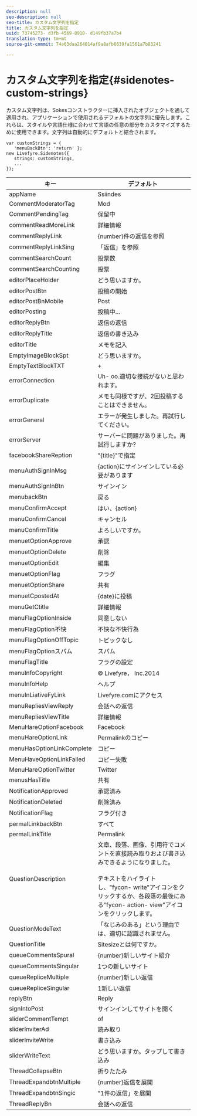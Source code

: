 ```yaml
---
description: null
seo-description: null
seo-title: カスタム文字列を指定
title: カスタム文字列を指定
uuid: 73745273- d3fb-4569-8910- d149fb37a7b4
translation-type: tm+mt
source-git-commit: 74a63daa264014af9a8afb6639fa1561a7b83241

---
```



# カスタム文字列を指定{#sidenotes-custom-strings}

カスタム文字列は、Sokesコンストラクターに挿入されたオブジェクトを通して適用され、アプリケーションで使用されるデフォルトの文字列に優先します。これらは、スタイルや言語仕様に合わせて言語の任意の部分をカスタマイズするために使用できます。文字列は自動的にデフォルトと結合されます。

```
var customStrings = { 
   'menuBackBtn': 'return' }; 
new Livefyre.Sidenotes({ 
   strings: customStrings, 
   ...  
});
```

| キー | デフォルト |
|---|---|
| appName | Ssiindes |
| CommentModeratorTag | Mod |
| CommentPendingTag | 保留中 |
| commentReadMoreLink | 詳細情報 |
| commentReplyLink | {number}件の返信を参照 |
| commentReplyLinkSing | 「返信」を参照 |
| commentSearchCount | 投票数 |
| commentSearchCounting | 投票 |
| editorPlaceHolder | どう思いますか。 |
| editorPostBtn | 投稿の開始 |
| editorPostBnMobile | Post |
| editorPosting | 投稿中… |
| editorReplyBtn | 返信の返信 |
| editorReplyTitle | 返信の書き込み |
| editorTitle | メモを記入 |
| EmptyImageBlockSpt | どう思いますか。 |
| EmptyTextBlockTXT | + |
| errorConnection | Uh- oo.適切な接続がないと思われます。 |
| errorDuplicate | メモも同様ですが、2回投稿することはできません。 |
| errorGeneral | エラーが発生しました。再試行してください。 |
| errorServer | サーバーに問題がありました。再試行しますか? |
| facebookShareReption | "{title}"で指定 |
| menuAuthSignInMsg | {action}にサインインしている必要があります |
| menuAuthSignInBtn | サインイン |
| menubackBtn | 戻る |
| menuConfirmAccept | はい、{action} |
| menuConfirmCancel | キャンセル |
| menuConfirmTitle | よろしいですか。 |
| menuetOptionApprove | 承認 |
| menuetOptionDelete | 削除 |
| menuetOptionEdit | 編集 |
| menuetOptionFlag | フラグ |
| menuetOptionShare | 共有 |
| menuetCpostedAt | {date}に投稿 |
| menuGetCtitle | 詳細情報 |
| menuFlagOptionInside | 同意しない |
| menuFlagOption不快 | 不快な不快行為 |
| menuFlagOptionOffTopic | トピックなし |
| menuFlagOptionスパム | スパム |
| menuFlagTitle | フラグの設定 |
| menuInfoCopyright | © Livefyre， Inc.2014 |
| menuInfoHelp | ヘルプ |
| menuInLiativeFyLink | Livefyre.comにアクセス |
| menuRepliesViewReply | 会話への返信 |
| menuRepliesViewTitle | 詳細情報 |
| MenuHareOptionFacebook | Facebook |
| menuHareOptionLink | Permalinkのコピー |
| menuHasOptionLinkComplete | コピー |
| MenuHaveOptionLinkFailed | コピー失敗 |
| MenuHareOptionTwitter | Twitter |
| menusHasTitle | 共有 |
| NotificationApproved | 承認済み |
| NotificationDeleted | 削除済み |
| NotificationFlag | フラグ付き |
| permalLinkbackBtn | すべて |
| permalLinkTitle | Permalink |
| QuestionDescription | 文章、段落、画像、引用符でコメントを直接読み取りおよび書き込みできるようになりました。<br><br>テキストをハイライトし、"fycon- write"アイコンをクリックするか、各段落の最後にある"fycon- action- view"アイコンをクリックします。 |
| QuestionModeText | 「なじみのある」という理由では、適切に認識されません。 |
| QuestionTitle | Sitesizeとは何ですか。 |
| queueCommentsSpural | {number}新しいサイト紹介 |
| queueCommentsSingular | 1つの新しいサイト |
| queueRepliceMultiple | {number}新しい返信 |
| queueRepliceSingular | 1新しい返信 |
| replyBtn | Reply |
| signIntoPost | サインインしてサイトを開く |
| sliderCommentTempt | of |
| sliderInviterAd | 読み取り |
| sliderInviteWrite | 書き込み |
| sliderWriteText | どう思いますか。タップして書き込み |
| ThreadCollapseBtn | 折りたたみ |
| ThreadExpandbtnMultiple | {number}返信を展開 |
| ThreadExpandbtnSingic | "1件の返信」を展開 |
| ThreadReplyBn | 会話への返信 |
